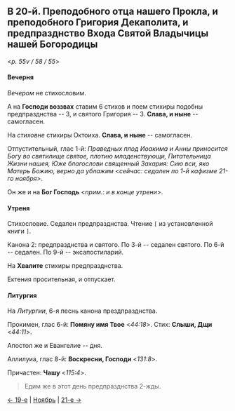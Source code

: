 ## В 20-й. Преподобного отца нашего Прокла, и преподобного Григория Декаполита, и предпразднство Входа Святой Владычицы нашей Богородицы

<*p. 55v / 58 / 55*>

#### Вечерня

*Вечером* не стихословим. 

А на **Господи воззвах** ставим 6 стихов и поем стихиры подобны предпразднства -- 3, 
и святого Григория -- 3. **Слава, и ныне** -- самогласен.   

На *стиховне* стихиры Октоиха. **Слава, и ныне** -- самогласен.

Отпустительный, глас 1-й: *Праведных плод Иоакима и Анны приносится Богу во святилище святое, плотию 
младенствующи, Питательница Жизни нашея, Юже благослови священный Захария: Сию вси, яко Матерь Божию, 
верно да ублажим* <*сейчас: седален по 1-й кафизме 21-го ноября*>. 

Он же и на **Бог Господь** <*прим.: и в конце утрени*>. 

#### Утреня

Стихословие. Седален предпразднства. Чтение `[` из установленной книги `]`. 

Канона 2: предпразднства и святого. 
По 3-й -- седален святого. 
По 6-й -- седален. 
По 9-й -- эксапостиларий. 

На **Хвалите** стихиры предпразднства. 

Ектения просительная, и отпускает. 

#### Литургия 

На *Литургии*, 6-я песнь канона прездпразднства.  

Прокимен, глас 6-й: **Помяну имя Твое** <*44:18*>. 
Стих: **Слыши, Дщи** <*44:11*>. 

Апостол же и Евангелие -- дня. 

Аллилуиа, глас 8-й: **Воскресни, Господи** <*131:8*>.  

Причастен: **Чашу** <*115:4*>.

> Едим же в этот день предпразднства 2-жды. 

[← 19-е](11_19_MES.ru.md) | [Ноябрь](README.md#20-й) | [21-е →](11_21_MES.ru.md)
